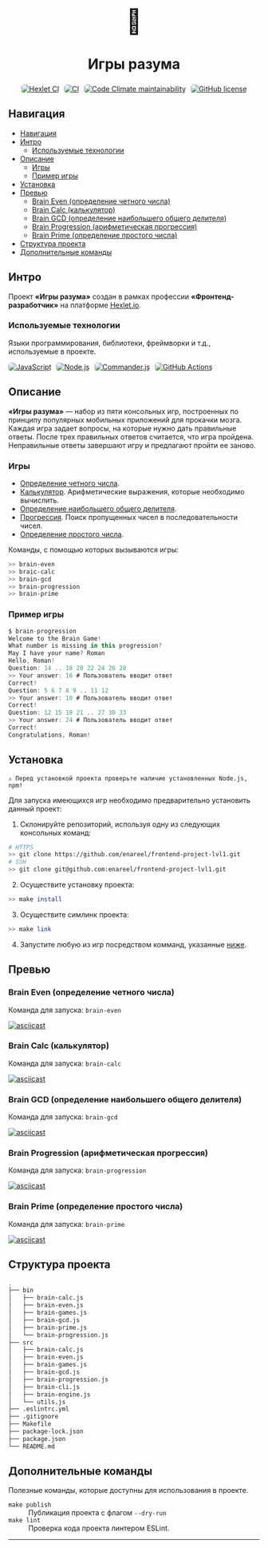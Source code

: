 <header style="display: flex; flex-direction: column; align-items: center; margin: 0;">
  <div style="display: grid; grid-template-columns: 1fr; justify-items: center; margin: 0; padding: 5px 15px; text-decoration: none;">
    <span style="font-size: 3rem; margin: 0; padding: 0;">🧠</span>
    <h1 style="border: none;">Игры разума</h1>
  </div>
  <div style="display: flex; justify-content: center; column-gap: 10px; margin: 0;">
    <a href="https://github.com/enareel/frontend-project-lvl1/actions/workflows/hexlet-check.yml"><img alt="Hexlet CI" src="https://img.shields.io/github/actions/workflow/status/enareel/frontend-project-lvl1/hexlet-check.yml?style=for-the-badge&logo=github&label=Hexlet%20CI" style="border-radius: 5px;"></a>
    <a href="https://github.com/enareel/frontend-project-lvl1/actions/workflows/project-check.yml"><img alt="CI" src="https://img.shields.io/github/actions/workflow/status/enareel/frontend-project-lvl1/hexlet-check.yml?style=for-the-badge&logo=github&label=CI" style="border-radius: 5px;"></a>
    <a href="https://codeclimate.com/github/enareel/frontend-project-lvl1/maintainability"><img alt="Code Climate maintainability" src="https://img.shields.io/codeclimate/maintainability/enareel/frontend-project-lvl1?style=for-the-badge&logo=codeclimate
" style="border-radius: 5px;"></a>
    <a href="https://opensource.org/licenses/MIT"><img alt="GitHub license" src="https://img.shields.io/github/license/enareel/frontend-project-lvl1?style=for-the-badge&logo=" style="border-radius: 5px;"></a>
  </div>
</header>

## Навигация

- [Навигация](#навигация)
- [Интро](#интро)
  - [Используемые технологии](#используемые-технологии)
- [Описание](#описание)
  - [Игры](#игры)
  - [Пример игры](#пример-игры)
- [Установка](#установка)
- [Превью](#превью)
  - [Brain Even (определение четного числа)](#brain-even-определение-четного-числа)
  - [Brain Calc (калькулятор)](#brain-calc-калькулятор)
  - [Brain GCD (определение наибольшего общего делителя)](#brain-gcd-определение-наибольшего-общего-делителя)
  - [Brain Progression (арифметическая прогрессия)](#brain-progression-арифметическая-прогрессия)
  - [Brain Prime (определение простого числа)](#brain-prime-определение-простого-числа)
- [Структура проекта](#структура-проекта)
- [Дополнительные команды](#дополнительные-команды)

## Интро

Проект **«Игры разума»** создан в рамках профессии **«Фронтенд-разработчик»** на платформе [Hexlet.io](https://ru.hexlet.io).

### Используемые технологии

Языки программирования, библиотеки, фреймворки и т.д., используемые в проекте.

<div style="display: flex; justify-content: start; column-gap: 10px;">
    <a href="https://github.com/enareel/frontend-project-lvl1/actions/workflows/hexlet-check.yml"><img alt="JavaScript" src="https://img.shields.io/badge/JavaScript-323330?style=for-the-badge&logo=javascript&logoColor=F7DF1E" style="border-radius: 5px;">
</a>
<a href="https://github.com/enareel/frontend-project-lvl1/actions/workflows/hexlet-check.yml"><img alt="Node.js" src="https://img.shields.io/badge/Node.js-43853D?style=for-the-badge&logo=node.js&logoColor=white" style="border-radius: 5px;">
</a>
    <a href="https://github.com/tj/commander.js"><img alt="Commander.js" src="https://img.shields.io/badge/commander.js-js?style=for-the-badge&logo=slashdot&logoColor=white&color=%23181818&link=https%3A%2F%2Fgithub.com%2Ftopics%2Fjavascript
" style="border-radius: 5px;"></a>
    <a href="https://docs.github.com/ru/actions"><img src="https://img.shields.io/badge/GitHub_Actions-2088FF?style=for-the-badge&logo=github-actions&logoColor=white" alt="GitHub Actions" style="border-radius: 5px;"></a>
  </div>

## Описание

**«Игры разума»** — набор из пяти консольных игр, построенных по принципу популярных мобильных приложений для прокачки мозга. Каждая игра задает вопросы, на которые нужно дать правильные ответы. После трех правильных ответов считается, что игра пройдена. Неправильные ответы завершают игру и предлагают пройти ее заново.

### Игры

- [Определение четного числа](#определение-четного-числа).
- [Калькулятор](#калькулятор). Арифметические выражения, которые необходимо вычислить.
- [Определение наибольшего общего делителя](#определение-наибольшего-общего-делителя).
- [Прогрессия](#прогрессия). Поиск пропущенных чисел в последовательности чисел.
- [Определение простого числа](#определение-простого-числа).

Команды, с помощью которых вызываются игры:

```bash
>> brain-even
>> braic-calc
>> brain-gcd
>> brain-progression
>> brain-prime
```

### Пример игры

```javascript
$ brain-progression
Welcome to the Brain Game!
What number is missing in this progression?
May I have your name? Roman
Hello, Roman!
Question: 14 .. 18 20 22 24 26 28
>> Your answer: 16 # Пользователь вводит ответ
Correct!
Question: 5 6 7 8 9 .. 11 12
>> Your answer: 10 # Пользователь вводит ответ
Correct!
Question: 12 15 18 21 .. 27 30 33
>> Your answer: 24 # Пользователь вводит ответ
Correct!
Congratulations, Roman!
```

## Установка

```
⚠️ Перед установкой проекта проверьте наличие установленных Node.js, npm!
```

Для запуска имеющихся игр необходимо предварительно установить данный проект:

1. Склонируйте репозиторий, используя одну из следующих консольных команд:

```bash
# HTTPS
>> git clone https://github.com/enareel/frontend-project-lvl1.git
# SSH
>> git clone git@github.com:enareel/frontend-project-lvl1.git
```

2. Осуществите установку проекта:

```bash
>> make install
```

3. Осуществите симлинк проекта:

```bash
>> make link
```

4. Запустите любую из игр посредством комманд, указанные [ниже](#превью).

## Превью

### Brain Even (определение четного числа)

Команда для запуска: `brain-even`

[![asciicast](https://asciinema.org/a/o5j0wp7Tj1nrTP66UFFWXjhea.svg)](https://asciinema.org/a/o5j0wp7Tj1nrTP66UFFWXjhea)

### Brain Calc (калькулятор)

Команда для запуска: `brain-calc`

[![asciicast](https://asciinema.org/a/kwIcakbm7YakpMBz1xKVqkQhY.svg)](https://asciinema.org/a/kwIcakbm7YakpMBz1xKVqkQhY)

### Brain GCD (определение наибольшего общего делителя)

Команда для запуска: `brain-gcd`

[![asciicast](https://asciinema.org/a/IV8xAxXHVH6tgRqutYUqJOQKQ.svg)](https://asciinema.org/a/IV8xAxXHVH6tgRqutYUqJOQKQ)

### Brain Progression (арифметическая прогрессия)

Команда для запуска: `brain-progression`

[![asciicast](https://asciinema.org/a/Cr65rW6s2ihywAtZ8lJ7TutAm.svg)](https://asciinema.org/a/Cr65rW6s2ihywAtZ8lJ7TutAm)

### Brain Prime (определение простого числа)

Команда для запуска: `brain-prime`

[![asciicast](https://asciinema.org/a/OmqVh4M7TY34let7Oxacr5JaI.svg)](https://asciinema.org/a/OmqVh4M7TY34let7Oxacr5JaI)

## Структура проекта

```bash
.
├── bin
│   ├── brain-calc.js
│   ├── brain-even.js
│   ├── brain-games.js
│   ├── brain-gcd.js
│   ├── brain-prime.js
│   └── brain-progression.js
├── src
│   ├── brain-calc.js
│   ├── brain-even.js
│   ├── brain-games.js
│   ├── brain-gcd.js
│   ├── brain-progression.js
│   ├── brain-cli.js
│   ├── brain-engine.js
│   └── utils.js
├── .eslintrc.yml
├── .gitignore
├── Makefile
├── package-lock.json
├── package.json
└── README.md
```

## Дополнительные команды

Полезные команды, которые доступны для использования в проекте.

<dl>
    <dt><code>make publish</code></dt>
    <dd>Публикация проекта с флагом <code>--dry-run</code></dd>
    <dt><code>make lint</code></dt>
    <dd>Проверка кода проекта линтером ESLint.</dd>
</dl>

---
